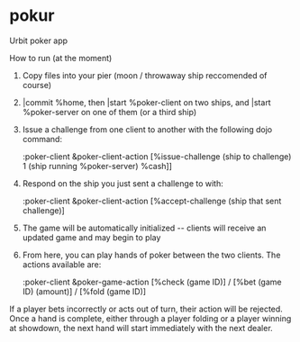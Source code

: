 # pokur
Urbit poker app

How to run (at the moment)
1. Copy files into your pier (moon / throwaway ship reccomended of course)
2. |commit %home, then |start %poker-client on two ships, and |start %poker-server on one of them (or a third ship)
3. Issue a challenge from one client to another with the following dojo command: 

   :poker-client &poker-client-action [%issue-challenge (ship to challenge) 1 (ship running %poker-server) %cash]]
   
4. Respond on the ship you just sent a challenge to with:

   :poker-client &poker-client-action [%accept-challenge (ship that sent challenge)]

5. The game will be automatically initialized -- clients will receive an updated game and may begin to play
   
6. From here, you can play hands of poker between the two clients. The actions available are:

   :poker-client &poker-game-action [%check (game ID)] /
                                    [%bet (game ID) (amount)] /
                                    [%fold (game ID)]
                                    
If a player bets incorrectly or acts out of turn, their action will be rejected. Once a hand is complete, either through a player folding or a player winning at showdown, the next hand will start immediately with the next dealer.
